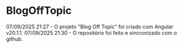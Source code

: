 # BlogOffTopic

07/09/2025 21:27 - O projeto "Blog Off Topic" foi criado com Angular v20.1.1.
07/09/2025 21:30 - O repositório foi feito e sincronizado com o github.

